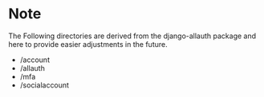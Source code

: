 # Note
The Following directories are derived from the django-allauth package and here to provide easier adjustments in the future.
- /account
- /allauth
- /mfa
- /socialaccount
